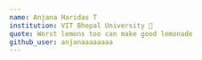 ```yaml
---
name: Anjana Haridas T
institution: VIT Bhopal University 🚩
quote: Worst lemons too can make good lemonade
github_user: anjanaaaaaaaa
---
```

